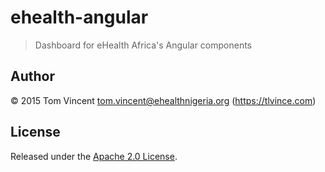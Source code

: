 # ehealth-angular

> Dashboard for eHealth Africa's Angular components

## Author

© 2015 Tom Vincent <tom.vincent@ehealthnigeria.org> (https://tlvince.com)

## License

Released under the [Apache 2.0 License][license].

[license]: http://www.apache.org/licenses/LICENSE-2.0.html
